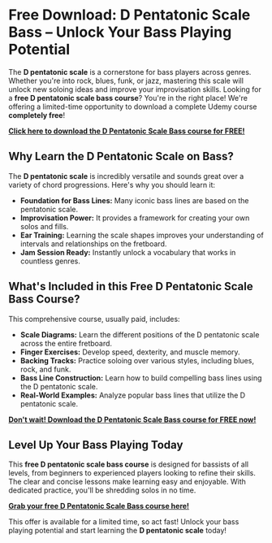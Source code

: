 # Free Download: D Pentatonic Scale Bass – Unlock Your Bass Playing Potential

The **D pentatonic scale** is a cornerstone for bass players across genres. Whether you're into rock, blues, funk, or jazz, mastering this scale will unlock new soloing ideas and improve your improvisation skills. Looking for a **free D pentatonic scale bass course**? You're in the right place!  We're offering a limited-time opportunity to download a complete Udemy course **completely free**!

[**Click here to download the D Pentatonic Scale Bass course for FREE!**](https://udemywork.com/d-pentatonic-scale-bass)

## Why Learn the D Pentatonic Scale on Bass?

The **D pentatonic scale** is incredibly versatile and sounds great over a variety of chord progressions. Here's why you should learn it:

*   **Foundation for Bass Lines:** Many iconic bass lines are based on the pentatonic scale.
*   **Improvisation Power:** It provides a framework for creating your own solos and fills.
*   **Ear Training:** Learning the scale shapes improves your understanding of intervals and relationships on the fretboard.
*   **Jam Session Ready:** Instantly unlock a vocabulary that works in countless genres.

## What's Included in this Free D Pentatonic Scale Bass Course?

This comprehensive course, usually paid, includes:

*   **Scale Diagrams:** Learn the different positions of the D pentatonic scale across the entire fretboard.
*   **Finger Exercises:** Develop speed, dexterity, and muscle memory.
*   **Backing Tracks:** Practice soloing over various styles, including blues, rock, and funk.
*   **Bass Line Construction:** Learn how to build compelling bass lines using the D pentatonic scale.
*   **Real-World Examples:** Analyze popular bass lines that utilize the D pentatonic scale.

[**Don't wait! Download the D Pentatonic Scale Bass course for FREE now!**](https://udemywork.com/d-pentatonic-scale-bass)

## Level Up Your Bass Playing Today

This **free D pentatonic scale bass course** is designed for bassists of all levels, from beginners to experienced players looking to refine their skills. The clear and concise lessons make learning easy and enjoyable. With dedicated practice, you'll be shredding solos in no time.

[**Grab your free D Pentatonic Scale Bass course here!**](https://udemywork.com/d-pentatonic-scale-bass)

This offer is available for a limited time, so act fast! Unlock your bass playing potential and start learning the **D pentatonic scale** today!
